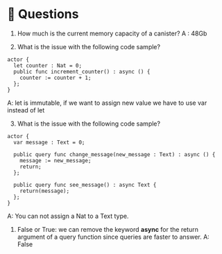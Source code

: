 # <a id="questions"> 🙋 Questions </a>
1. How much is the current memory capacity of a canister? 
   A : 48Gb

2. What is the issue with the following code sample?
```
actor {
  let counter : Nat = 0;
  public func increment_counter() : async () {
    counter := counter + 1;
  };
}
```
A: let is immutable, if we want to assign new value we have to use var instead of let 

3. What is the issue with the following code sample?
```
actor {
  var message : Text = 0;

  public query func change_message(new_message : Text) : async () {
    message := new_message;
    return;
  };
  
  public query func see_message() : async Text {
    return(message);
  };
}
```
A: You can not assign a Nat to a Text type.

1.  False or True: we can remove the keyword **async** for the return argument of a query function since queries are faster to answer.
A: False
